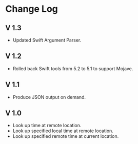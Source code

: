 # Change Log

## V 1.3

* Updated Swift Argument Parser.

## V 1.2

* Rolled back Swift tools from 5.2 to 5.1 to support Mojave.

## V 1.1

* Produce JSON output on demand.

## V 1.0

* Look up time at remote location.
* Look up specified local time at remote location.
* Look up specified remote time at current location.
